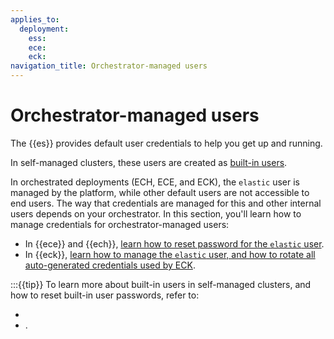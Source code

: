 ```yaml
---
applies_to:
  deployment:
    ess:
    ece:
    eck:
navigation_title: Orchestrator-managed users
---
```


# Orchestrator-managed users

The {{es}} provides default user credentials to help you get up and running.

In self-managed clusters, these users are created as [built-in users](/deploy-manage/users-roles/cluster-or-deployment-auth/built-in-users.md).

In orchestrated deployments (ECH, ECE, and ECK), the `elastic` user is managed by the platform, while other default users are not accessible to end users. The way that credentials are managed for this and other internal users depends on your orchestrator.
In this section, you'll learn how to manage credentials for orchestrator-managed users:

* In {{ece}} and {{ech}}, [learn how to reset password for the `elastic` user](/deploy-manage/users-roles/cluster-or-deployment-auth/manage-elastic-user-cloud.md).
* In {{eck}}, [learn how to manage the `elastic` user, and how to rotate all auto-generated credentials used by ECK](/deploy-manage/users-roles/cluster-or-deployment-auth/managed-credentials-eck.md).

:::{{tip}}
To learn more about built-in users in self-managed clusters, and how to reset built-in user passwords, refer to: 

* [](/deploy-manage/users-roles/cluster-or-deployment-auth/built-in-users.md)
* [](/deploy-manage/users-roles/cluster-or-deployment-auth/built-in-sm.md).